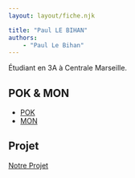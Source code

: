 ```yaml
---
layout: layout/fiche.njk

title: "Paul LE BIHAN"
authors:
    - "Paul Le Bihan"
---
```


Étudiant en 3A à Centrale Marseille.

## POK & MON

* [POK](./pok)
* [MON](./mon)

## Projet

[Notre Projet](../../../projets/20XX-20YY/notre-projet)
